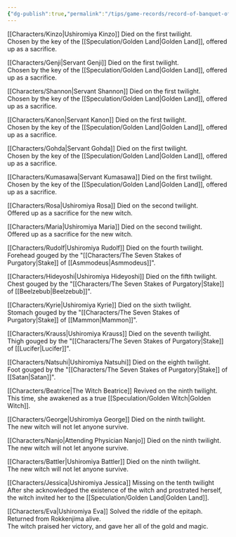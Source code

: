```yaml
---
{"dg-publish":true,"permalink":"/tips/game-records/record-of-banquet-of-the-golden-witch/","created":"2025-03-19T09:06:59.268+01:00","updated":"2025-03-18T20:01:28.497+01:00"}
---
```


[[Characters/Kinzo\|Ushiromiya Kinzo]]
Died on the first twilight.  
Chosen by the key of the [[Speculation/Golden Land\|Golden Land]], offered up as a sacrifice.  
  
[[Characters/Genji\|Servant Genji]]
Died on the first twilight.  
Chosen by the key of the [[Speculation/Golden Land\|Golden Land]], offered up as a sacrifice.  
  
[[Characters/Shannon\|Servant Shannon]]
Died on the first twilight.  
Chosen by the key of the [[Speculation/Golden Land\|Golden Land]], offered up as a sacrifice.  
  
[[Characters/Kanon\|Servant Kanon]]
Died on the first twilight.  
Chosen by the key of the [[Speculation/Golden Land\|Golden Land]], offered up as a sacrifice.  
  
[[Characters/Gohda\|Servant Gohda]]
Died on the first twilight.  
Chosen by the key of the [[Speculation/Golden Land\|Golden Land]], offered up as a sacrifice.  
  
[[Characters/Kumasawa\|Servant Kumasawa]]
Died on the first twilight.  
Chosen by the key of the [[Speculation/Golden Land\|Golden Land]], offered up as a sacrifice.  
  
[[Characters/Rosa\|Ushiromiya Rosa]]
Died on the second twilight.  
Offered up as a sacrifice for the new witch.  
  
[[Characters/Maria\|Ushiromiya Maria]]
Died on the second twilight.  
Offered up as a sacrifice for the new witch.  
  
[[Characters/Rudolf\|Ushiromiya Rudolf]]
Died on the fourth twilight.  
Forehead gouged by the "[[Characters/The Seven Stakes of Purgatory\|Stake]] of [[Asmmodeus\|Asmmodeus]]".  
  
[[Characters/Hideyoshi\|Ushiromiya Hideyoshi]]
Died on the fifth twilight.  
Chest gouged by the "[[Characters/The Seven Stakes of Purgatory\|Stake]] of [[Beelzebub\|Beelzebub]]".  
  
[[Characters/Kyrie\|Ushiromiya Kyrie]]
Died on the sixth twilight.  
Stomach gouged by the "[[Characters/The Seven Stakes of Purgatory\|Stake]] of [[Mammon\|Mammon]]".  
  
[[Characters/Krauss\|Ushiromiya Krauss]]
Died on the seventh twilight.  
Thigh gouged by the "[[Characters/The Seven Stakes of Purgatory\|Stake]] of [[Lucifer\|Lucifer]]".  
  
[[Characters/Natsuhi\|Ushiromiya Natsuhi]]
Died on the eighth twilight.  
Foot gouged by the "[[Characters/The Seven Stakes of Purgatory\|Stake]] of [[Satan\|Satan]]".  
  
[[Characters/Beatrice\|The Witch Beatrice]]
Revived on the ninth twilight.  
This time, she awakened as a true [[Speculation/Golden Witch\|Golden Witch]].  
  
[[Characters/George\|Ushiromiya George]]
Died on the ninth twilight.  
The new witch will not let anyone survive.  
  
[[Characters/Nanjo\|Attending Physician Nanjo]]
Died on the ninth twilight.  
The new witch will not let anyone survive.  
  
[[Characters/Battler\|Ushiromiya Battler]]
Died on the ninth twilight.  
The new witch will not let anyone survive.  
  
[[Characters/Jessica\|Ushiromiya Jessica]]
Missing on the tenth twilight
After she acknowledged the existence of the witch and prostrated herself, the witch invited her to the [[Speculation/Golden Land\|Golden Land]].
  
[[Characters/Eva\|Ushiromiya Eva]]
Solved the riddle of the epitaph. Returned from Rokkenjima alive.  
The witch praised her victory, and gave her all of the gold and magic.